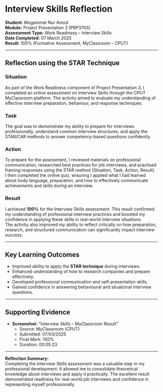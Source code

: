 # Interview Skills Reflection  
**Student:** Mogammat Nur Amod  
**Module:** Project Presentation 3 (PRP370S)  
**Assessment Type:** Work Readiness – Interview Skills  
**Date Completed:** 07 March 2025  
**Result:** 100% (Formative Assessment, MyClassroom – CPUT)

---

## Reflection using the STAR Technique

### **Situation**
As part of the Work Readiness component of Project Presentation 3, I completed an online assessment on Interview Skills through the CPUT MyClassroom platform. The activity aimed to evaluate my understanding of effective interview preparation, behaviour, and response techniques.

### **Task**
The goal was to demonstrate my ability to prepare for interviews professionally, understand common interview structures, and apply the STAR/CAR methods to answer competency-based questions confidently.

### **Action**
To prepare for the assessment, I reviewed materials on professional communication, researched best practices for job interviews, and practised framing responses using the STAR method (Situation, Task, Action, Result).  
I then completed the online quiz, ensuring I applied what I had learned about body language, preparation, and how to effectively communicate achievements and skills during an interview.

### **Result**
I achieved **100%** for the Interview Skills assessment. This result confirmed my understanding of professional interview practices and boosted my confidence in applying these skills in real-world interview situations.  
The activity also improved my ability to reflect critically on how preparation, research, and structured communication can significantly impact interview success.

---

## Key Learning Outcomes
- Improved ability to apply the **STAR technique** during interviews.  
- Enhanced understanding of how to research companies and prepare effectively.  
- Developed professional communication and self-presentation skills.  
- Gained confidence in answering behavioural and situational interview questions.

---

## Supporting Evidence
- **Screenshot:** “Interview Skills – MyClassroom Result”  
  - Source: MyClassroom (CPUT)  
  - Submitted: 07/03/2025  
  - Final Mark: 100%  
  - Duration: 00:05:23  

---

**Reflection Summary:**  
Completing the Interview Skills assessment was a valuable step in my professional development. It allowed me to consolidate theoretical knowledge about interviews and apply it practically. The excellent result demonstrated readiness for real-world job interviews and confidence in representing myself professionally.
